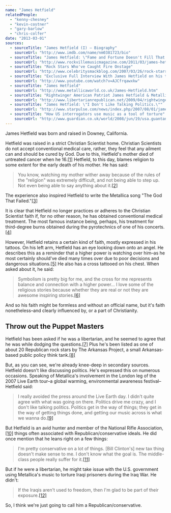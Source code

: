 ```yaml
---
name: "James Hetfield"
relatedPeople:
  - "kenny-chesney"
  - "kevin-costner"
  - "gary-barlow"
  - "chris-colfer"
date: "2013-03-01"
sources:
  - sourceTitle: "James Hetfield (I) – Biography"
    sourceUrl: "http://www.imdb.com/name/nm0381723/bio"
  - sourceTitle: "James Hetfield: \"Fame and Fortune Doesn't Fill That Hole That A Father Leaves.\""
    sourceUrl: "http://www.rockvillemusicmagazine.com/2011/03/james-hetfield-fame-and-fortune-doesnt.html"
  - sourceTitle: "Rock Stars Who've Caught Fire Onstage"
    sourceUrl: "http://www.celebritysmackblog.com/2007/03/26/rock-stars-whove-caught-fire-onstage/"
  - sourceTitle: "Exclusive Full Interview With James Hetfield on his tattoos"
    sourceUrl: "http://www.youtube.com/watch?v=AJCfrqawxkw"
  - sourceTitle: "James Hetfield"
    sourceUrl: "http://www.metallicaworld.co.uk/James-Hetfield.htm"
  - sourceTitle: "Rightwinger American Patriot James Hetfield & Metallica inducted into Rock & Roll Hall of Fame"
    sourceUrl: "http://www.libertarianrepublican.net/2009/04/rightwinger-american-patriot-james.html"
  - sourceTitle: "James Hetfield: \"I Don't Like Talking Politics.\""
    sourceUrl: "http://www.starpulse.com/news/index.php/2007/08/01/james_hetfield_i_don_t_like_talking_poli"
  - sourceTitle: "How US interrogators use music as a tool of torture"
    sourceUrl: "http://www.guardian.co.uk/world/2008/jun/19/usa.guantanamo"
---
```


James Hetfield was born and raised in Downey, California.

Hetfield was raised in a strict Christian Scientist home. Christian Scientists do not accept conventional medical care, rather, they feel that any ailment can and should be cured by God. Due to this, Hetfield's mother died of untreated cancer when he 16.<a class="source-citation" href="#http://www.imdb.com/name/nm0381723/bio" title="James Hetfield (I) – Biography">[1]</a> Hetfield, to this day, blames religion to some extent for the early death of his mother. He has said:

>You know, watching my mother wither away because of the rules of the "religion" was extremely difficult, and not being able to step up. Not even being able to say anything about it.<a class="source-citation" href="#http://www.rockvillemusicmagazine.com/2011/03/james-hetfield-fame-and-fortune-doesnt.html" title="James Hetfield: &quot;Fame and Fortune Doesn&apos;t Fill That Hole That A Father Leaves.&quot;">[2]</a>

The experience also inspired Hetfield to write the Metallica song "The God That Failed."<a class="source-citation" href="#http://www.imdb.com/name/nm0381723/bio" title="James Hetfield (I) – Biography">[3]</a>

It is clear that Hetfield no longer practices or adheres to the Christian Scientist faith if, for no other reason, he has obtained conventional medical treatment. The most famous instance being, perhaps, his treatment for third-degree burns obtained during the pyrotechnics of one of his concerts.<a class="source-citation" href="#http://www.celebritysmackblog.com/2007/03/26/rock-stars-whove-caught-fire-onstage/" title="Rock Stars Who&apos;ve Caught Fire Onstage">[4]</a>

However, Hetfield retains a certain kind of faith, mostly expressed in his tattoos. On his left arm, Hetfield has an eye looking down onto an angel. He describes this as a reminder that a higher power is watching over him–as he most certainly should've died many times over due to poor decisions and dangerous situations.<a class="source-citation" href="#http://www.youtube.com/watch?v=AJCfrqawxkw" title="Exclusive Full Interview With James Hetfield on his tattoos">[5]</a> He also has a cross tattooed on his chest. When asked about it, he said:

>Symbolism is pretty big for me, and the cross for me represents balance and connection with a higher power… I love some of the religious stories because whether they are real or not they are awesome inspiring stories.<a class="source-citation" href="#http://www.metallicaworld.co.uk/James-Hetfield.htm" title="James Hetfield">[6]</a>

And so his faith might be formless and without an official name, but it's faith nonetheless–and clearly influenced by, or a part of Christianity.


## Throw out the Puppet Masters

Hetfield has been asked if he was a libertarian, and he seemed to agree that he was while dodging the questions.<a class="source-citation" href="#http://www.libertarianrepublican.net/2009/04/rightwinger-american-patriot-james.html" title="Rightwinger American Patriot James Hetfield &amp; Metallica inducted into Rock &amp; Roll Hall of Fame">[7]</a> Plus he's been listed as one of about 20 Republican rock stars by The Arkansas Project, a small Arkansas-based public policy think tank.<a class="source-citation" href="#http://www.libertarianrepublican.net/2009/04/rightwinger-american-patriot-james.html" title="Rightwinger American Patriot James Hetfield &amp; Metallica inducted into Rock &amp; Roll Hall of Fame">[8]</a>

But, as you can see, we're already knee-deep in secondary sources. Hetfield doesn't like discussing politics. He's expressed this on numerous occasions. Speaking of Metallica's involvement in the London leg of the 2007 Live Earth tour–a global warming, environmental awareness festival–Hetfield said:

>I really avoided the press around the Live Earth day. I didn't quite agree with what was going on there. Politics drive me crazy, and I don't like talking politics. Politics get in the way of things; they get in the way of getting things done, and getting our music across is what we wanna do.<a class="source-citation" href="#http://www.starpulse.com/news/index.php/2007/08/01/james_hetfield_i_don_t_like_talking_poli" title="James Hetfield: &quot;I Don&apos;t Like Talking Politics.&quot;">[9]</a>

But Hetfield is an avid hunter and member of the National Rifle Association,<a class="source-citation" href="#http://www.imdb.com/name/nm0381723/bio" title="James Hetfield (I) – Biography">[10]</a> things often associated with Republican/conservative ideals. He did once mention that he leans right on a few things:

>I'm pretty conservative on a lot of things. [Bill Clinton's] new tax thing doesn't make sense to me. I don't know what the goal is. The middle-class people really suffer for it.<a class="source-citation" href="#http://www.libertarianrepublican.net/2009/04/rightwinger-american-patriot-james.html" title="Rightwinger American Patriot James Hetfield &amp; Metallica inducted into Rock &amp; Roll Hall of Fame">[11]</a>

But if he were a libertarian, he might take issue with the U.S. government using Metallica's music to torture Iraqi prisoners during the Iraq War. He didn't:

>If the Iraqis aren't used to freedom, then I'm glad to be part of their exposure.<a class="source-citation" href="#http://www.guardian.co.uk/world/2008/jun/19/usa.guantanamo" title="How US interrogators use music as a tool of torture">[12]</a>

So, I think we're just going to call him a Republican/conservative.